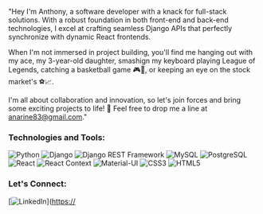"Hey I'm Anthony, a software developer with a knack for full-stack solutions. With a robust foundation in both front-end and back-end technologies, I excel at crafting seamless Django APIs that perfectly synchronize with dynamic React frontends. 

When I'm not immersed in project building, you'll find me hanging out with my ace, my 3-year-old daughter, smashign my keyboard playing League of Legends, catching a basketball game 🎮🏀, or keeping an eye on the stock market's ⚽📈.

I'm all about collaboration and innovation, so let's join forces and bring some exciting projects to life! 🚀 Feel free to drop me a line at anarine83@gmail.com."

### Technologies and Tools:

![Python](https://img.shields.io/badge/-Python-3776AB?style=flat-square&logo=python&logoColor=white)
![Django](https://img.shields.io/badge/-Django-092E20?style=flat-square&logo=django&logoColor=white)
![Django REST Framework](https://img.shields.io/badge/Django%20REST%20Framework-009688?style=flat-square&logo=django&logoColor=white)
![MySQL](https://img.shields.io/badge/-MySQL-4479A1?style=flat-square&logo=mysql&logoColor=white)
![PostgreSQL](https://img.shields.io/badge/-PostgreSQL-4169E1?style=flat-square&logo=postgresql&logoColor=white)
![React](https://img.shields.io/badge/-React-61DAFB?style=flat-square&logo=react&logoColor=black)
![React Context](https://img.shields.io/badge/React%20Context-61DAFB?style=flat-square&logo=react&logoColor=white)
![Material-UI](https://img.shields.io/badge/Material--UI-0081CB?style=flat-square&logo=material-ui&logoColor=white)
![CSS3](https://img.shields.io/badge/-CSS3-1572B6?style=flat-square&logo=css3&logoColor=white)
![HTML5](https://img.shields.io/badge/-HTML5-E34F26?style=flat-square&logo=html5&logoColor=white)

### Let's Connect:

[![LinkedIn](https://img.shields.io/badge/-LinkedIn-0077B5?style=flat-square&logo=linkedin&logoColor=white)]([https://](https://www.linkedin.com/in/anthony-narine-9ab567245/)





<!---
anthonynarine/anthonynarine is a ✨ special ✨ repository because its `README.md` (this file) appears on your GitHub profile.
You can click the Preview link to take a look at your changes.
--->
